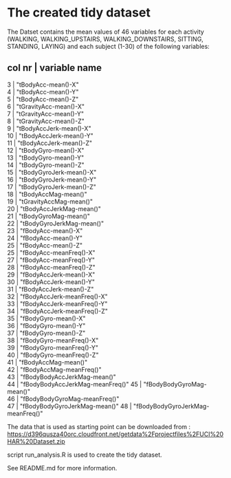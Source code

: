 # The created tidy dataset
The Datset contains the mean values of 46 variables for each activity (WALKING,
WALKING\_UPSTAIRS, WALKING\_DOWNSTAIRS, SITTING, STANDING, LAYING) and each
subject (1-30) of the following variables:

col nr | variable name
----------------------
3      | "tBodyAcc-mean()-X"               
4      | "tBodyAcc-mean()-Y"              
5      | "tBodyAcc-mean()-Z"               
6      | "tGravityAcc-mean()-X"           
7      | "tGravityAcc-mean()-Y"            
8      | "tGravityAcc-mean()-Z"           
9      | "tBodyAccJerk-mean()-X"           
10     | "tBodyAccJerk-mean()-Y"          
11     | "tBodyAccJerk-mean()-Z"           
12     | "tBodyGyro-mean()-X"             
13     | "tBodyGyro-mean()-Y"              
14     | "tBodyGyro-mean()-Z"             
15     | "tBodyGyroJerk-mean()-X"          
16     | "tBodyGyroJerk-mean()-Y"         
17     | "tBodyGyroJerk-mean()-Z"          
18     | "tBodyAccMag-mean()"             
19     | "tGravityAccMag-mean()"           
20     | "tBodyAccJerkMag-mean()"         
21     | "tBodyGyroMag-mean()"             
22     | "tBodyGyroJerkMag-mean()"        
23     | "fBodyAcc-mean()-X"               
24     | "fBodyAcc-mean()-Y"              
25     | "fBodyAcc-mean()-Z"               
25     | "fBodyAcc-meanFreq()-X"          
27     | "fBodyAcc-meanFreq()-Y"           
28     | "fBodyAcc-meanFreq()-Z"          
29     | "fBodyAccJerk-mean()-X"           
30     | "fBodyAccJerk-mean()-Y"          
31     | "fBodyAccJerk-mean()-Z"           
32     | "fBodyAccJerk-meanFreq()-X"      
33     | "fBodyAccJerk-meanFreq()-Y"       
34     | "fBodyAccJerk-meanFreq()-Z"      
35     | "fBodyGyro-mean()-X"              
36     | "fBodyGyro-mean()-Y"             
37     | "fBodyGyro-mean()-Z"              
38     | "fBodyGyro-meanFreq()-X"         
39     | "fBodyGyro-meanFreq()-Y"          
40     | "fBodyGyro-meanFreq()-Z"         
41     | "fBodyAccMag-mean()"              
42     | "fBodyAccMag-meanFreq()"         
43     | "fBodyBodyAccJerkMag-mean()"      
44     | "fBodyBodyAccJerkMag-meanFreq()" 
45     | "fBodyBodyGyroMag-mean()"         
46     | "fBodyBodyGyroMag-meanFreq()"    
47     | "fBodyBodyGyroJerkMag-mean()"
48     | "fBodyBodyGyroJerkMag-meanFreq()"

The data that is used as starting point can be downloaded from :
https://d396qusza40orc.cloudfront.net/getdata%2Fprojectfiles%2FUCI%20HAR%20Dataset.zip

script run\_analysis.R is used to create the tidy dataset.

See README.md for more information.


